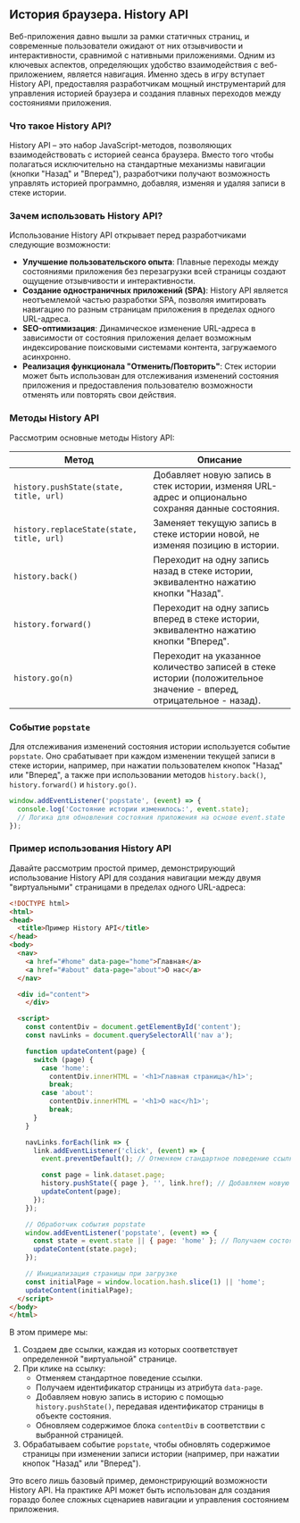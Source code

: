 ##  История браузера. History API

Веб-приложения давно вышли за рамки статичных страниц, и современные пользователи ожидают от них отзывчивости и интерактивности, сравнимой с нативными приложениями.  Одним из ключевых аспектов, определяющих удобство взаимодействия с веб-приложением, является навигация.  Именно здесь в игру вступает History API, предоставляя разработчикам мощный инструментарий для управления историей браузера и создания плавных переходов между состояниями приложения.

### Что такое History API?

History API – это набор JavaScript-методов, позволяющих взаимодействовать с историей сеанса браузера. Вместо того чтобы полагаться исключительно на стандартные механизмы навигации (кнопки "Назад" и "Вперед"), разработчики получают возможность управлять историей программно, добавляя, изменяя и удаляя записи в стеке истории. 

### Зачем использовать History API?

Использование History API открывает перед разработчиками следующие возможности:

* **Улучшение пользовательского опыта**:  Плавные переходы между состояниями приложения без перезагрузки всей страницы создают ощущение отзывчивости и интерактивности.
* **Создание одностраничных приложений (SPA)**: History API является неотъемлемой частью разработки SPA, позволяя имитировать навигацию по разным страницам приложения в пределах одного URL-адреса.
* **SEO-оптимизация**:  Динамическое изменение URL-адреса в зависимости от состояния приложения делает возможным индексирование поисковыми системами контента, загружаемого асинхронно.
* **Реализация функционала "Отменить/Повторить"**:  Стек истории может быть использован для отслеживания изменений состояния приложения и предоставления пользователю возможности отменять или повторять свои действия.

### Методы History API

Рассмотрим основные методы History API:

| Метод | Описание |
|---|---|
| `history.pushState(state, title, url)` | Добавляет новую запись в стек истории, изменяя URL-адрес и опционально сохраняя данные состояния. |
| `history.replaceState(state, title, url)` | Заменяет текущую запись в стеке истории новой, не изменяя позицию в истории. |
| `history.back()` | Переходит на одну запись назад в стеке истории, эквивалентно нажатию кнопки "Назад". |
| `history.forward()` | Переходит на одну запись вперед в стеке истории, эквивалентно нажатию кнопки "Вперед". |
| `history.go(n)` | Переходит на указанное количество записей в стеке истории (положительное значение - вперед, отрицательное - назад). |

### Событие `popstate`

Для отслеживания изменений состояния истории используется событие `popstate`. Оно срабатывает при каждом изменении текущей записи в стеке истории, например, при нажатии пользователем кнопок "Назад" или "Вперед", а также при использовании методов `history.back()`, `history.forward()` и `history.go()`.

```javascript
window.addEventListener('popstate', (event) => {
  console.log('Состояние истории изменилось:', event.state);
  // Логика для обновления состояния приложения на основе event.state
});
```

### Пример использования History API

Давайте рассмотрим простой пример, демонстрирующий использование History API для создания навигации между двумя "виртуальными" страницами в пределах одного URL-адреса:

```html
<!DOCTYPE html>
<html>
<head>
  <title>Пример History API</title>
</head>
<body>
  <nav>
    <a href="#home" data-page="home">Главная</a>
    <a href="#about" data-page="about">О нас</a>
  </nav>

  <div id="content">
    </div>

  <script>
    const contentDiv = document.getElementById('content');
    const navLinks = document.querySelectorAll('nav a');

    function updateContent(page) {
      switch (page) {
        case 'home':
          contentDiv.innerHTML = '<h1>Главная страница</h1>';
          break;
        case 'about':
          contentDiv.innerHTML = '<h1>О нас</h1>';
          break;
      }
    }

    navLinks.forEach(link => {
      link.addEventListener('click', (event) => {
        event.preventDefault(); // Отменяем стандартное поведение ссылки

        const page = link.dataset.page;
        history.pushState({ page }, '', link.href); // Добавляем новую запись в историю
        updateContent(page);
      });
    });

    // Обработчик события popstate
    window.addEventListener('popstate', (event) => {
      const state = event.state || { page: 'home' }; // Получаем состояние из истории
      updateContent(state.page);
    });

    // Инициализация страницы при загрузке
    const initialPage = window.location.hash.slice(1) || 'home'; 
    updateContent(initialPage);
  </script>
</body>
</html>
```

В этом примере мы:

1. Создаем две ссылки, каждая из которых соответствует определенной "виртуальной" странице.
2. При клике на ссылку:
    * Отменяем стандартное поведение ссылки.
    * Получаем идентификатор страницы из атрибута `data-page`.
    * Добавляем новую запись в историю с помощью `history.pushState()`, передавая идентификатор страницы в объекте состояния.
    * Обновляем содержимое блока `contentDiv` в соответствии с выбранной страницей.
3. Обрабатываем событие `popstate`, чтобы обновлять содержимое страницы при изменении записи истории (например, при нажатии кнопок "Назад" или "Вперед").

Это всего лишь базовый пример, демонстрирующий возможности History API. На практике API может быть использован для создания гораздо более сложных сценариев навигации и управления состоянием приложения.
